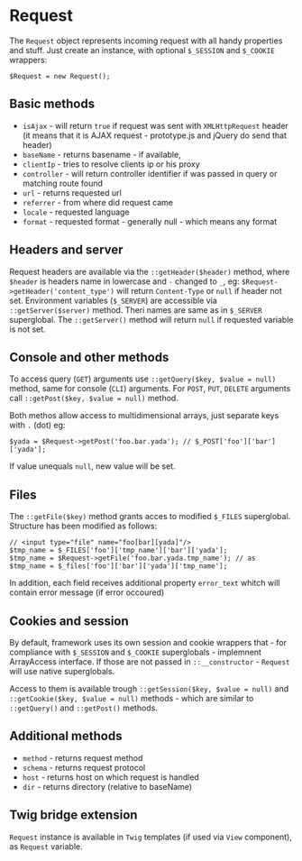# Request

The `Request` object represents incoming request with all handy properties and stuff.
Just create an instance, with optional `$_SESSION` and `$_COOKIE` wrappers:

	$Request = new Request();

## Basic methods

 * `isAjax` - will return `true` if request was sent with `XMLHttpRequest` header (it means that it is AJAX request - prototype.js and jQuery do send that header)
 * `baseName` - returns basename - if available,
 * `clientIp` - tries to resolve clients ip or his proxy
 * `controller` - will return controller identifier if was passed in query or matching route found
 * `url` - returns requested url
 * `referrer` - from where did request came
 * `locale` - requested language
 * `format` - requested format - generally null - which means any format

## Headers and server

Request headers are available via the `::getHeader($header)` method, where `$header` is headers name in lowercase and `-` changed to `_`, eg: `$Request->getHeader('content_type')` will return `Content-Type` or `null` if header not set.
Environment variables (`$_SERVER`) are accessible via `::getServer($server)` method. Theri names are same as in `$_SERVER` superglobal. The `::getServer()` method will return `null` if requested variable is not set.

## Console and other methods

To access query (`GET`) arguments use `::getQuery($key, $value = null)` method, same for console (`CLI`) arguments.
For `POST`, `PUT`, `DELETE` arguments call `::getPost($key, $value = null)` method.

Both methos allow access to multidimensional arrays, just separate keys with `.` (dot) eg:

	$yada = $Request->getPost('foo.bar.yada'); // $_POST['foo']['bar']['yada'];

If value unequals `null`, new value will be set.

## Files

The `::getFile($key)` method grants acces to modified `$_FILES` superglobal.
Structure has been modified as follows:

	// <input type="file" name="foo[bar][yada]"/>
	$tmp_name = $_FILES['foo']['tmp_name']['bar']['yada'];
	$tmp_name = $Request->getFile('foo.bar.yada.tmp_name'); // as $tmp_name = $_files['foo']['bar']['yada']['tmp_name'];

In addition, each field receives additional property `error_text` whitch will contain error message (if error occoured)

## Cookies and session

By default, framework uses its own session and cookie wrappers that - for compliance with `$_SESSION` and `$_COOKIE` superglobals - implemnent ArrayAccess interface.
If those are not passed in `::__constructor` - `Request` will use native superglobals.

Access to them is available trough `::getSession($key, $value = null)` and `::getCookie($key, $value = null)` methods - which are similar to `::getQuery()` and `::getPost()` methods.

## Additional methods

 * `method` - returns request method
 * `schema` - returns request protocol
 * `host` - returns host on which request is handled
 * `dir` - returns directory (relative to baseName)

## Twig bridge extension

`Request` instance is available in `Twig` templates (if used via `View` component), as `Request` variable.